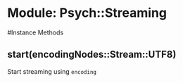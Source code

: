 # Module: Psych::Streaming
    




#Instance Methods
## start(encodingNodes::Stream::UTF8) [](#method-i-start)
Start streaming using `encoding`

